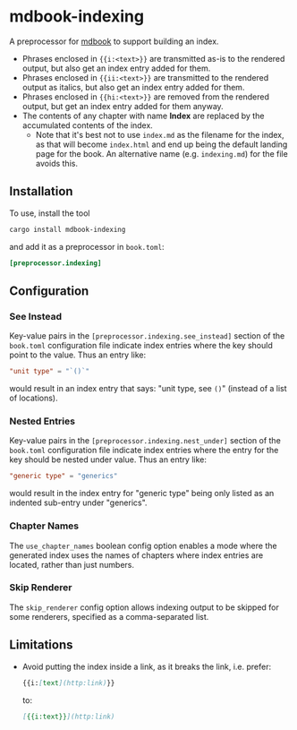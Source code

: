 # mdbook-indexing

A preprocessor for [mdbook](https://github.com/rust-lang/mdBook) to support building an index.

- Phrases enclosed in `{{i:<text>}}` are transmitted as-is to the rendered output, but also get an index entry added for
  them.
- Phrases enclosed in `{{ii:<text>}}` are transmitted to the rendered output as italics, but also get an index entry
  added for them.
- Phrases enclosed in `{{hi:<text>}}` are removed from the rendered output, but get an index entry added for them
  anyway.
- The contents of any chapter with name **Index** are replaced by the accumulated contents of the index.
   - Note that it's best not to use `index.md` as the filename for the index, as that will become `index.html` and
     end up being the default landing page for the book.  An alternative name (e.g. `indexing.md`) for the file avoids
     this.

## Installation

To use, install the tool

```sh
cargo install mdbook-indexing
```

and add it as a preprocessor in `book.toml`:

```toml
[preprocessor.indexing]
```

## Configuration

### See Instead

Key-value pairs in the `[preprocessor.indexing.see_instead]` section of the `book.toml` configuration file indicate index
entries where the key should point to the value.  Thus an entry like:

```toml
"unit type" = "`()`"
```

would result in an index entry that says: "unit type, see `()`" (instead of a list of locations).

### Nested Entries

Key-value pairs in the `[preprocessor.indexing.nest_under]` section of the `book.toml` configuration file indicate index
entries where the entry for the key should be nested under value.  Thus an entry like:

```toml
"generic type" = "generics"
```

would result in the index entry for "generic type" being only listed as an indented sub-entry under "generics".

### Chapter Names

The `use_chapter_names` boolean config option enables a mode where the generated index uses the names of chapters where
index entries are located, rather than just numbers.

### Skip Renderer

The `skip_renderer` config option allows indexing output to be skipped for some renderers, specified as a
comma-separated list.

## Limitations

- Avoid putting the index inside a link, as it breaks the link, i.e. prefer:
    ```md
    {{i:[text](http:link)}}
    ```
  to:
    ```md
    [{{i:text}}](http:link)
    ```
